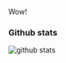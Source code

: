 Wow!

### Github stats

![github stats](https://github-readme-stats.vercel.app/api?username=nexmoe&count_private=true&show_icons=true)
